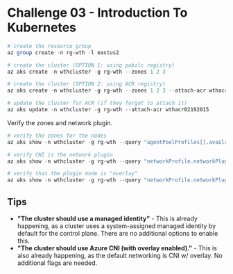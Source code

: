 # Challenge 03 - Introduction To Kubernetes

```powershell
# create the resource group
az group create -n rg-wth -l eastus2

# create the cluster (OPTION 1: using pubilc registry)
az aks create -n wthcluster -g rg-wth --zones 1 2 3

# create the cluster (OPTION 2: using ACR registry)
az aks create -n wthcluster -g rg-wth --zones 1 2 3 --attach-acr wthacr02192015

# update the cluster for ACR (if they forgot to attach it)
az aks update -n wthcluster -g rg-wth --attach-acr wthacr02192015
```

Verify the zones and network plugin.

```powershell
# verify the zones for the nodes
az aks show -n wthcluster -g rg-wth --query "agentPoolProfiles[].availabilityZones"

# verify CNI is the network plugin
az aks show -n wthcluster -g rg-wth --query "networkProfile.networkPlugin"

# verify that the plugin mode is "overlay"
az aks show -n wthcluster -g rg-wth --query "networkProfile.networkPluginMode"
```

## Tips
- **"The cluster should use a managed identity"** - This is already happening, as a cluster uses a system-assigned managed identity by default for the control plane. There are no additional options to enable this.
- **"The cluster should use Azure CNI (with overlay enabled)."** - This is also already happening, as the default networking is CNI w/ overlay. No additional flags are needed.